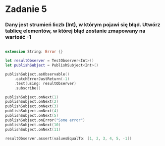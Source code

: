 # Zadanie 5

### Dany jest strumień liczb (Int), w którym pojawi się błąd. Utwórz tablicę elementów, w której błąd zostanie zmapowany na wartość -1

```swift

extension String: Error {}

let resultObserver = TestObserver<Int>()
let publishSubject = PublishSubject<Int>()

publishSubject.asObservable()
    .catchErrorJustReturn(-1)
    .test(using: resultObserver)
    .subscribe()

publishSubject.onNext(1)
publishSubject.onNext(2)
publishSubject.onNext(3)
publishSubject.onNext(4)
publishSubject.onNext(5)
publishSubject.onError("Some error")
publishSubject.onNext(10)
publishSubject.onNext(11)

resultObserver.assert(valuesEqualTo: [1, 2, 3, 4, 5, -1])

```